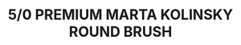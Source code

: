 ---
title: "5/0 PREMIUM MARTA KOLINSKY ROUND BRUSH"
price: "2000" 
desc: "Četkica od prirodne dlake"
img_path: "/assets/img/A.MIG-8600.jpg"
brand: AMMO
available: false
special_offer: false
new: false
soon: false
cat: "Alat-i-dodaci"
subcat: "AL-AMMO"
subsubcat: "Alati-AMMO-CETKICE"
sifra: "A.MIG-8600"
---